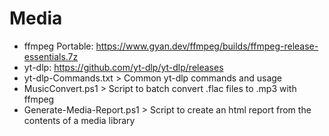 # Media

- ffmpeg Portable: https://www.gyan.dev/ffmpeg/builds/ffmpeg-release-essentials.7z
- yt-dlp: https://github.com/yt-dlp/yt-dlp/releases
- yt-dlp-Commands.txt > Common yt-dlp commands and usage
- MusicConvert.ps1 > Script to batch convert .flac files to .mp3 with ffmpeg
- Generate-Media-Report.ps1 > Script to create an html report from the contents of a media library

